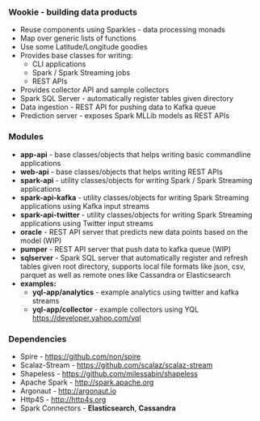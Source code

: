 ### Wookie - building data products

* Reuse components using Sparkles - data processing monads
* Map over generic lists of functions
* Use some Latitude/Longitude goodies
* Provides base classes for writing:
  - CLI applications
  - Spark / Spark Streaming jobs
  - REST APIs
* Provides collector API and sample collectors
* Spark SQL Server - automatically register tables given directory
* Data ingestion - REST API for pushing data to Kafka queue
* Prediction server - exposes Spark MLLib models as REST APIs

### Modules ##

* <b>app-api</b> - base classes/objects that helps writing basic commandline applications
* <b>web-api</b> - base classes/objects that helps writing REST APIs
* <b>spark-api</b> - utility classes/objects for writing Spark / Spark Streaming applications
* <b>spark-api-kafka</b> - utility classes/objects for writing Spark Streaming applications using Kafka input streams
* <b>spark-api-twitter</b> - utility classes/objects for writing Spark Streaming applications using Twitter input streams
* <b>oracle</b> - REST API server that predicts new data points based on the model (WIP)
* <b>pumper</b> - REST API server that push data to kafka queue (WIP)
* <b>sqlserver</b> - Spark SQL server that automatically register and refresh tables given root directory, supports local file formats like json, csv, parquet as well as remote ones like Cassandra or Elasticsearch
* <b>examples:</b>
  - <b>yql-app/analytics</b> - example analytics using twitter and kafka streams
  - <b>yql-app/collector</b> - example collectors using YQL https://developer.yahoo.com/yql

### Dependencies

* Spire - https://github.com/non/spire
* Scalaz-Stream - https://github.com/scalaz/scalaz-stream
* Shapeless - https://github.com/milessabin/shapeless
* Apache Spark - http://spark.apache.org
* Argonaut - http://argonaut.io
* Http4S - http://http4s.org
* Spark Connectors - <b>Elasticsearch</b>, <b>Cassandra</b>

